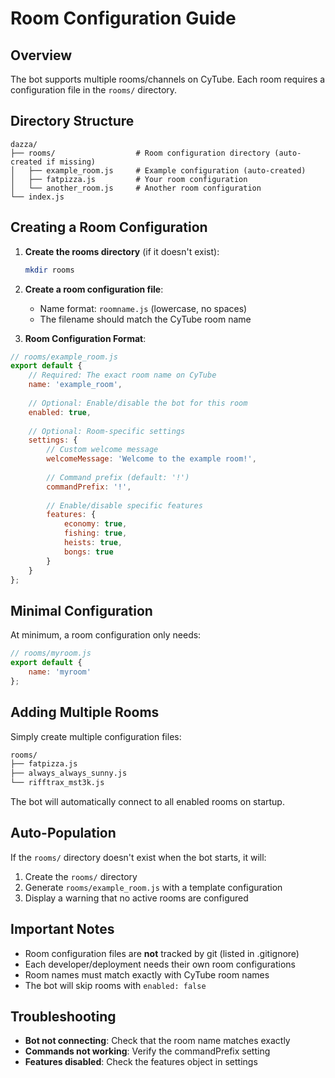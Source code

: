 # Room Configuration Guide

## Overview

The bot supports multiple rooms/channels on CyTube. Each room requires a configuration file in the `rooms/` directory.

## Directory Structure

```
dazza/
├── rooms/                  # Room configuration directory (auto-created if missing)
│   ├── example_room.js     # Example configuration (auto-created)
│   ├── fatpizza.js         # Your room configuration
│   └── another_room.js     # Another room configuration
└── index.js
```

## Creating a Room Configuration

1. **Create the rooms directory** (if it doesn't exist):
   ```bash
   mkdir rooms
   ```

2. **Create a room configuration file**:
   - Name format: `roomname.js` (lowercase, no spaces)
   - The filename should match the CyTube room name

3. **Room Configuration Format**:

```javascript
// rooms/example_room.js
export default {
    // Required: The exact room name on CyTube
    name: 'example_room',
    
    // Optional: Enable/disable the bot for this room
    enabled: true,
    
    // Optional: Room-specific settings
    settings: {
        // Custom welcome message
        welcomeMessage: 'Welcome to the example room!',
        
        // Command prefix (default: '!')
        commandPrefix: '!',
        
        // Enable/disable specific features
        features: {
            economy: true,
            fishing: true,
            heists: true,
            bongs: true
        }
    }
};
```

## Minimal Configuration

At minimum, a room configuration only needs:

```javascript
// rooms/myroom.js
export default {
    name: 'myroom'
};
```

## Adding Multiple Rooms

Simply create multiple configuration files:

```bash
rooms/
├── fatpizza.js
├── always_always_sunny.js
└── rifftrax_mst3k.js
```

The bot will automatically connect to all enabled rooms on startup.

## Auto-Population

If the `rooms/` directory doesn't exist when the bot starts, it will:
1. Create the `rooms/` directory
2. Generate `rooms/example_room.js` with a template configuration
3. Display a warning that no active rooms are configured

## Important Notes

- Room configuration files are **not** tracked by git (listed in .gitignore)
- Each developer/deployment needs their own room configurations
- Room names must match exactly with CyTube room names
- The bot will skip rooms with `enabled: false`

## Troubleshooting

- **Bot not connecting**: Check that the room name matches exactly
- **Commands not working**: Verify the commandPrefix setting
- **Features disabled**: Check the features object in settings